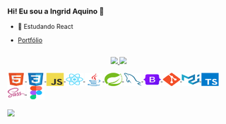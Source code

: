 ### Hi! Eu sou a Ingrid Aquino 👋




- 🌱 Estudando React 

- [Portfólio](https://mylio.netlify.app/)


##

<div align="center">
  <a href="https://github.com/Ingridaquino">
  <img height="160em"  src="https://github-readme-stats.vercel.app/api?username=ingridaquino&show_icons=true&theme=aura&include_all_commits=true&count_private=true"/>
  <img height="160em" src="https://github-readme-stats.vercel.app/api/top-langs/?username=ingridaquino&layout=compact&langs_count=7&theme=aura"/>
</div>
  
<div style="display: inline_block"><br>
  <img align="center" alt="Ingrid-HTML" height="30" width="40" src="https://raw.githubusercontent.com/devicons/devicon/master/icons/html5/html5-original.svg">
  <img align="center" alt="Ingrid-CSS" height="30" width="40" src="https://raw.githubusercontent.com/devicons/devicon/master/icons/css3/css3-original.svg">
  <img align="center" alt="Ingrid-JS" height="30" width="40" src="https://raw.githubusercontent.com/devicons/devicon/master/icons/javascript/javascript-original.svg">
  <img align="center" alt="Ingrid-REACT" height="30" width="40" src="https://raw.githubusercontent.com/devicons/devicon/master/icons/react/react-original.svg">
  <img align="center" alt="Ingrid-JAVA" height="30" width="40" src="https://raw.githubusercontent.com/devicons/devicon/master/icons/java/java-original.svg">
  <img align="center" alt="Ingrid-SPRINGTOOL" height="30" width="40" src="https://raw.githubusercontent.com/devicons/devicon/master/icons/spring/spring-original.svg">
  <img align="center" alt="Ingrid-MYSQL" height="30" width="40" src="https://raw.githubusercontent.com/devicons/devicon/master/icons/mysql/mysql-original.svg">
  <img align="center" alt="Ingrid-BOOTSTRAP" height="30" width="40" src="https://raw.githubusercontent.com/devicons/devicon/master/icons/bootstrap/bootstrap-original.svg">
  <img align="center" alt="Ingrid-GIT" height="30" width="40" src="https://raw.githubusercontent.com/devicons/devicon/master/icons/git/git-original.svg">
    <img align="center" alt="Ingrid-MATERIALUI" height="30" width="40" src="https://raw.githubusercontent.com/devicons/devicon/master/icons/materialui/materialui-original.svg">
    <img align="center" alt="Ingrid-TYPESCRIP" height="30" width="40" src="https://raw.githubusercontent.com/devicons/devicon/master/icons/typescript/typescript-original.svg">
    <img align="center" alt="Ingrid-SASS" height="30" width="40" src="https://raw.githubusercontent.com/devicons/devicon/master/icons/sass/sass-original.svg">
     <img align="center" alt="Ingrid-FIGMA" height="30" width="40" src="https://raw.githubusercontent.com/devicons/devicon/master/icons/figma/figma-original.svg">

  
  
  



  
  
  
</div>

  ###
  
  <div>
    <a href = "mailto:ingridaquinosoares@gmail.com">
      <img src="https://img.shields.io/badge/-Gmail-%23333?style=for-the-badge&logo=gmail&logoColor=white" target="_blank">
    </a> 
  </div>
  
